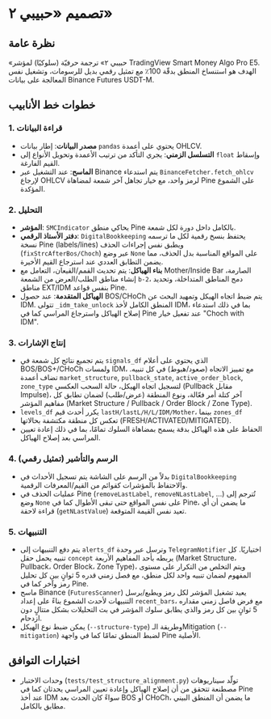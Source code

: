 # تصميم «حبيبي ٢»

## نظرة عامة
«حبيبي ٢» ترجمة حرفيّة (سلوكيًا) لمؤشر TradingView Smart Money Algo Pro E5. الهدف هو استنساخ المنطق بدقّة 100٪ مع تمثيل رقمي بديل للرسومات، وتشغيل نفس المعالجة على بيانات Binance Futures USDT-M.

## خطوات خط الأنابيب

### 1. قراءة البيانات
- **مصدر البيانات**: إطار بيانات `pandas` يحتوي على أعمدة OHLCV.
- **التسلسل الزمني**: يجري التأكد من ترتيب الأعمدة وتحويل الأنواع إلى `float` وإسقاط القيم الفارغة.
- **الماسح**: عند التشغيل عبر Binance يتم استدعاء `BinanceFetcher.fetch_ohlcv` لإرجاع OHLCV لرمز واحد، مع خيار تجاهل آخر شمعة لمضاهاة Pine على الشموع المؤكدة.

### 2. التحليل
- **المؤشر**: `SMCIndicator` يحاكي منطق Pine بالكامل داخل دورة لكل شمعة.
- **دفتر الأستاذ الرقمي**: `DigitalBookkeeping` يحتفظ بنسخ رقمية لكل ما ترسمه نسخة Pine (labels/lines) ويطبق نفس إجراءات الحذف (`fixStrcAfterBos/Choch`) عبر وضع `None` على المواقع المناسبة بدل الحذف، مما يضمن التطابق العددي عند استرجاع القيم الأخيرة.
- **بناء الهياكل**: يتم تحديث القمم/القيعان، التعامل مع Mother/Inside Bar الصارمة، إنشاء مناطق الطلب/العرض من الشمعة `b-2`، دمج المناطق المتداخلة، وتحديد مناطق EXT/IDM بنفس قواعد Pine.
- **الهياكل المتقدمة**: عند حصول BOS/CHoCh يتم ضبط اتجاه الهيكل وتمهيد البحث عن IDM. تتولى `_idm_take_unlock` المنطق الكامل لأخذ IDM، بما في ذلك استدعاء إصلاح الهياكل واسترجاع المراسي كما في Pine عند تفعيل خيار "Choch with IDM".

### 3. إنتاج الإشارات
- يتم تجميع نتائج كل شمعة في `signals_df` الذي يحتوي على أعلام BOS/BOS+/CHoCh ولمسات IDM، مع تمييز الاتجاه (صعود/هبوط) في كل تنبيه. تضاف أعمدة `market_structure`, `pullback_state`, `active_order_block`, `zone_type` لتسجيل اتجاه الهيكل، حالة السحب العكسي (Pullback مقابل Impulse)، آخر كتلة أمر فعّالة، ونوع المنطقة (عرض/طلب) لضمان تطابق كل مفاهيم المؤشر (Market Structure / Pullback / Order Block / Zone Type).
- `levels_df` يكرر أحدث قيم `lastH/lastL/H/L/IDM/Mother`، بينما `zones_df` تعكس كل منطقة مكتشفة بحالاتها (FRESH/ACTIVATED/MITIGATED).
- الحفاظ على هذه الهياكل بدقة يسمح بمضاهاة السلوك تمامًا، بما في ذلك إعادة تعيين المراسي بعد إصلاح الهياكل.

### 4. الرسم والتأشير (تمثيل رقمي)
- بدلاً من الرسم على الشاشة يتم تسجيل الأحداث في `DigitalBookkeeping` والاحتفاظ بالمؤشرات كقوائم من القيم/المعرفات الرقمية.
- عمليات الحذف في Pine (`removeLastLabel`, `removeNLastLabel`, ...) تُترجم إلى وضع `None` على نفس المواقع حتى تبقى الأطوال كما في Pine، ما يضمن أن أي قراءة لاحقة (`getNLastValue`) تعيد نفس القيمة المتوقعة.

### 5. التنبيهات
- يتم دفع التنبيهات إلى `alerts_df` وترسل عبر وحدة `TelegramNotifier` اختياريًا. كل تنبيه يحمل حقل `concept` يربطه بأحد المفاهيم الأربعة (Market Structure، Pullback، Order Block، Zone Type)، ويتم التخلص من التكرار على مستوى المفهوم لضمان تنبيه واحد لكل منطق، مع فصل زمني قدره 5 ثوانٍ بين كل تحليل رمز وآخر كما في Pine.
- ماسح Binance (`FuturesScanner`) يعيد تشغيل المؤشر لكل رمز ويطبع/يرسل التنبيهات لأحدث الشموع بناءً على إعداد `recent_bars`، مع فرض فاصل زمني مقداره 5 ثوانٍ بين كل رمز والذي يطابق سلوك المؤشر في بث التحليلات بشكل متتالٍ دون ازدحام.
- يمكن ضبط نوع الهيكل (`--structure-type`) وطريقة الـMitigation (`--mitigation`) لضبط المنطق تمامًا كما في واجهة Pine الأصلية.

## اختبارات التوافق
- وحدات الاختبار (`tests/test_structure_alignment.py`) تولّد سيناريوهات مصطنعة تتحقق من أن إصلاح الهياكل وإعادة تعيين المراسي يحدثان كما في Pine عند أخذ IDM سواءً كان الحدث بعد BOS أو CHoCh، ما يضمن أن المنطق البيني مطابق بالكامل.
